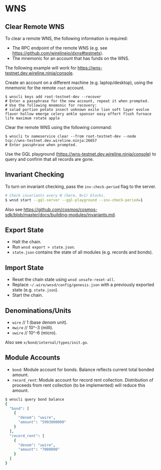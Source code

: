 # WNS

## Clear Remote WNS

To clear a remote WNS, the following information is required:

* The RPC endpoint of the remote WNS (e.g. see https://github.com/wirelineio/dxns#testnets).
* The mnemonic for an account that has funds on the WNS.

The following example will work for https://wns-testnet.dev.wireline.ninja/console.

Create an account on a different machine (e.g. laptop/desktop), using the mnemonic for the remote `root` account.

```
$ wnscli keys add root-testnet-dev --recover
# Enter a passphrase for the new account, repeat it when prompted.
# Use the following mnemonic for recovery:
# salad portion potato insect unknown exile lion soft layer evolve flavor hollow emerge celery ankle sponsor easy effort flush furnace life maximum rotate apple
```

Clear the remote WNS using the following command:

```
$ wnscli tx nameservice clear --from root-testnet-dev --node tcp://wns-testnet.dev.wireline.ninja:26657
# Enter passphrase when prompted.
```

Use the GQL playground (https://wns-testnet.dev.wireline.ninja/console) to query and confirm that all records are gone.

## Invariant Checking

To turn on invariant checking, pass the `inv-check-period` flag to the server.

```bash
# Check invariants every N (here, N=1) blocks.
$ wnsd start --gql-server --gql-playground --inv-check-period=1
```

Also see https://github.com/cosmos/cosmos-sdk/blob/master/docs/building-modules/invariants.md.

## Export State

* Halt the chain.
* Run `wnsd export > state.json`.
* `state.json` contains the state of all modules (e.g. records and bonds).

## Import State

* Reset the chain state using `wnsd unsafe-reset-all`.
* Replace `~/.wire/wnsd/config/genesis.json` with a previously exported state (e.g. `state.json`).
* Start the chain.

## Denominations/Units

* `wire`  // 1 (base denom unit).
* `mwire` // 10^-3 (milli).
* `uwire` // 10^-6 (micro).

Also see `x/bond/internal/types/init.go`.

## Module Accounts

* `bond`: Module account for bonds. Balance reflects current total bonded amount.
* `record_rent`: Module account for record rent collection. Distribution of proceeds from rent collection (to be implemented) will reduce this amount.

```bash
$ wnscli query bond balance
{
  "bond": [
    {
      "denom": "uwire",
      "amount": "5993000000"
    }
  ],
  "record_rent": [
    {
      "denom": "uwire",
      "amount": "7000000"
    }
  ]
}
```
